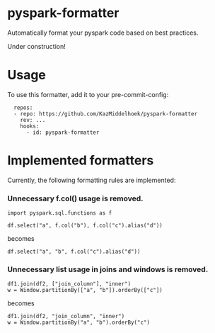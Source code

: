 # pyspark-formatter
Automatically format your pyspark code based on best practices.

Under construction!

# Usage
To use this formatter, add it to your pre-commit-config:
```
  repos:
  - repo: https://github.com/KazMiddelhoek/pyspark-formatter
    rev: ... 
    hooks:
      - id: pyspark-formatter
```

# Implemented formatters
Currently, the following formatting rules are implemented:

### Unnecessary f.col() usage is removed.
```
import pyspark.sql.functions as f

df.select("a", f.col("b"), f.col("c").alias("d"))
```
becomes
```
df.select("a", "b", f.col("c").alias("d"))
```

### Unnecessary list usage in joins and windows is removed.
```
df1.join(df2, ["join_column"], "inner")
w = Window.partitionBy(["a", "b"]).orderBy(["c"])
```
becomes
```
df1.join(df2, "join_column", "inner")
w = Window.partitionBy("a", "b").orderBy("c")
```
